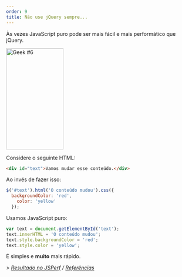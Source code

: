 ```yaml
---
order: 9
title: Não use jQuery sempre...
---
```


Às vezes JavaScript puro pode ser mais fácil e mais performático que jQuery.

<div class="img-right">
  <img id="geek-6" class="icos-geek" src="http://browserdiet.com/en/assets/img/6.png" alt="Geek #6" width="156" height="275" />
</div>

Considere o seguinte HTML:

```html
<div id="text">Vamos mudar esse conteúdo.</div>
```

Ao invés de fazer isso:

```js
$('#text').html('O conteúdo mudou').css({
  backgroundColor: 'red',
    color: 'yellow'
  });
```

Usamos JavaScript puro:

```js
var text = document.getElementById('text');
text.innerHTML = 'O conteúdo mudou';
text.style.backgroundColor = 'red';
text.style.color = 'yellow';
```

É simples e **muito** mais rápido.

*> [Resultado no JSPerf](http://jsperf.com/jquery-vs-javascript-performance-text) / [Referências](https://github.com/zenorocha/browser-diet/wiki/References#dont-use-jquery)*

